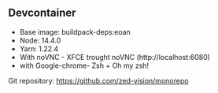 ## Devcontainer

- Base image: buildpack-deps:eoan
- Node: 14.4.0
- Yarn: 1.22.4
- With noVNC - XFCE trought noVNC (http://localhost:6080)
- with Google-chrome- Zsh + Oh my zsh!

Git repository: https://github.com/zed-vision/monorepo
